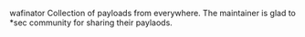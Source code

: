 wafinator
Collection of payloads from everywhere. The maintainer is glad to *sec community for sharing their paylaods.
